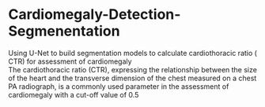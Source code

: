 # Cardiomegaly-Detection-Segmenentation
Using U-Net to build segmentation models to calculate cardiothoracic ratio ( CTR) for assessment of cardiomegaly
<br>
The cardiothoracic ratio (CTR), expressing the relationship between the size of the heart and the transverse dimension of the chest measured on a chest PA radiograph, is a commonly used parameter in the assessment of cardiomegaly with a cut-off value of 0.5
